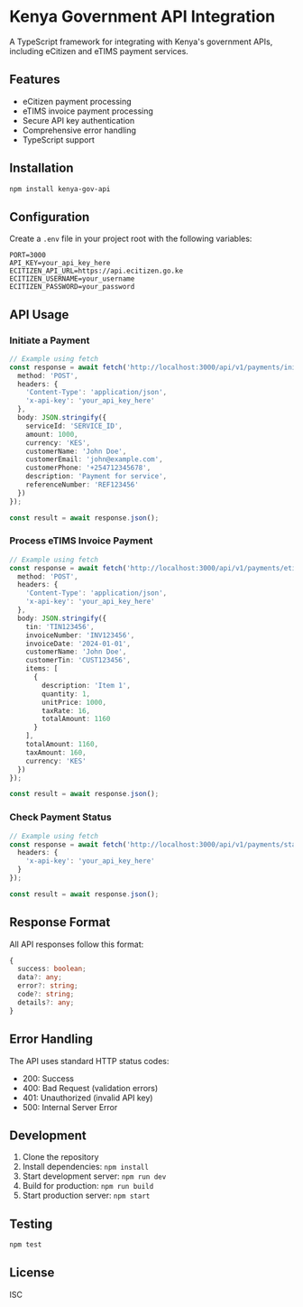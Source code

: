 # Kenya Government API Integration

A TypeScript framework for integrating with Kenya's government APIs, including eCitizen and eTIMS payment services.

## Features

- eCitizen payment processing
- eTIMS invoice payment processing
- Secure API key authentication
- Comprehensive error handling
- TypeScript support

## Installation

```bash
npm install kenya-gov-api
```

## Configuration

Create a `.env` file in your project root with the following variables:

```env
PORT=3000
API_KEY=your_api_key_here
ECITIZEN_API_URL=https://api.ecitizen.go.ke
ECITIZEN_USERNAME=your_username
ECITIZEN_PASSWORD=your_password
```

## API Usage

### Initiate a Payment

```typescript
// Example using fetch
const response = await fetch('http://localhost:3000/api/v1/payments/initiate', {
  method: 'POST',
  headers: {
    'Content-Type': 'application/json',
    'x-api-key': 'your_api_key_here'
  },
  body: JSON.stringify({
    serviceId: 'SERVICE_ID',
    amount: 1000,
    currency: 'KES',
    customerName: 'John Doe',
    customerEmail: 'john@example.com',
    customerPhone: '+254712345678',
    description: 'Payment for service',
    referenceNumber: 'REF123456'
  })
});

const result = await response.json();
```

### Process eTIMS Invoice Payment

```typescript
// Example using fetch
const response = await fetch('http://localhost:3000/api/v1/payments/etims', {
  method: 'POST',
  headers: {
    'Content-Type': 'application/json',
    'x-api-key': 'your_api_key_here'
  },
  body: JSON.stringify({
    tin: 'TIN123456',
    invoiceNumber: 'INV123456',
    invoiceDate: '2024-01-01',
    customerName: 'John Doe',
    customerTin: 'CUST123456',
    items: [
      {
        description: 'Item 1',
        quantity: 1,
        unitPrice: 1000,
        taxRate: 16,
        totalAmount: 1160
      }
    ],
    totalAmount: 1160,
    taxAmount: 160,
    currency: 'KES'
  })
});

const result = await response.json();
```

### Check Payment Status

```typescript
// Example using fetch
const response = await fetch('http://localhost:3000/api/v1/payments/status/REF123456', {
  headers: {
    'x-api-key': 'your_api_key_here'
  }
});

const result = await response.json();
```

## Response Format

All API responses follow this format:

```typescript
{
  success: boolean;
  data?: any;
  error?: string;
  code?: string;
  details?: any;
}
```

## Error Handling

The API uses standard HTTP status codes:

- 200: Success
- 400: Bad Request (validation errors)
- 401: Unauthorized (invalid API key)
- 500: Internal Server Error

## Development

1. Clone the repository
2. Install dependencies: `npm install`
3. Start development server: `npm run dev`
4. Build for production: `npm run build`
5. Start production server: `npm start`

## Testing

```bash
npm test
```

## License

ISC 
